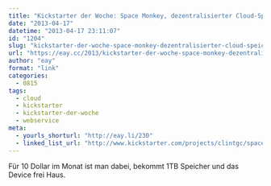 ```yaml
---
title: "Kickstarter der Woche: Space Monkey, dezentralisierter Cloud-Speicher"
date: "2013-04-17"
datetime: "2013-04-17 23:11:07"
id: "1204"
slug: "kickstarter-der-woche-space-monkey-dezentralisierter-cloud-speicher"
url: "https://eay.cc/2013/kickstarter-der-woche-space-monkey-dezentralisierter-cloud-speicher/"
author: "eay"
format: "link"
categories:
  - 0815
tags:
  - cloud
  - kickstarter
  - kickstarter-der-woche
  - webservice
meta:
  - yourls_shorturl: "http://eay.li/230"
  - linked_list_url: "http://www.kickstarter.com/projects/clintgc/space-monkey-taking-the-cloud-out-of-the-datacente"
---
```


Für 10 Dollar im Monat ist man dabei, bekommt 1TB Speicher und das Device frei Haus.
